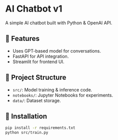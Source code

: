 # AI Chatbot v1
A simple AI chatbot built with Python & OpenAI API.

## 🚀 Features
- Uses GPT-based model for conversations.
- FastAPI for API integration.
- Streamlit for frontend UI.

## 📂 Project Structure
- `src/`: Model training & inference code.
- `notebooks/`: Jupyter Notebooks for experiments.
- `data/`: Dataset storage.

## 🔧 Installation
```bash
pip install -r requirements.txt
python src/train.py
